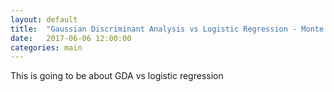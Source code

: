 ```yaml
---
layout: default
title:  "Gaussian Discriminant Analysis vs Logistic Regression - Monte Carlo experiments"
date:   2017-06-06 12:00:00
categories: main
---
```


This is going to be about GDA vs logistic regression